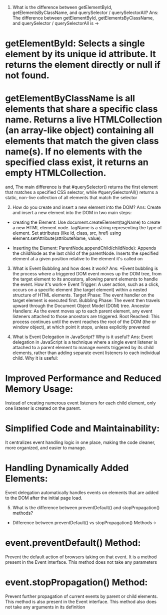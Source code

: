 1. What is the difference between getElementById, getElementsByClassName, and querySelector / querySelectorAll?
Ans: The difference between getElementById, getElementsByClassName, and querySelector / querySelectorAll is -> 
# getElementById: Selects a single element by its unique id attribute. It returns the element directly or null if not found. 
# getElementByClassName is all elements that share a specific class name. Returns a live HTMLCollection (an array-like object) containing all elements that match the given class name(s). If no elements with the specified class exist, it returns an empty HTMLCollection.
and,
The main difference is that  #querySelector() returns the first element that matches a specified CSS selector, while #querySelectorAll() returns a static, non-live collection of all elements that match the selector

2. How do you create and insert a new element into the DOM?
Ans: Create and insert a new element into the DOM in two main steps:
* creating the Element: Use document.createElement(tagName) to create a new HTML element node. tagName is a string representing the type of element. Set attributes (like id, class, src, href) using element.setAttribute(attributeName, value).

* Inserting the Element: ParentNode.appendChild(childNode): Appends the childNode as the last child of the parentNode.  Inserts the specified element at a given position relative to the element it's called on

3. What is Event Bubbling and how does it work?
Ans: *Event bubbling is the process where a triggered DOM event moves up the DOM tree, from the target element to its ancestors, allowing parent elements to handle the event.
How it's work->
Event Trigger: A user action, such as a click, occurs on a specific element (the target element) within a nested structure of HTML elements.
Target Phase: The event handler on the target element is executed first.
Bubbling Phase: The event then travels upward through the Document Object Model (DOM) tree.
Ancestor Handlers: As the event moves up to each parent element, any event listeners attached to those ancestors are triggered.
Root Reached: This process continues until the event reaches the root of the DOM (the <html> or window object), at which point it stops, unless explicitly prevented

4. What is Event Delegation in JavaScript? Why is it useful?
Ans: Event delegation in JavaScript is a technique where a single event listener is attached to a parent element to manage events triggered by its child elements, rather than adding separate event listeners to each individual child.
Why it is useful:
# Improved Performance and Reduced Memory Usage:
Instead of creating numerous event listeners for each child element, only one listener is created on the parent.
# Simplified Code and Maintainability:
It centralizes event handling logic in one place, making the code cleaner, more organized, and easier to manage. 
# Handling Dynamically Added Elements:
Event delegation automatically handles events on elements that are added to the DOM after the initial page load. 

5. What is the difference between preventDefault() and stopPropagation() methods?
* Difference between preventDefault() vs stopPropagation() Methods->
# event.preventDefault() Method: 
Prevent the default action of browsers taking on that event.
It is a method present in the Event interface.
This method does not take any parameters
# event.stopPropagation() Method:
Prevent further propagation of current events by parent or child elements.
This method is also present in the Event interface.
This method also does not take any arguments in its definition